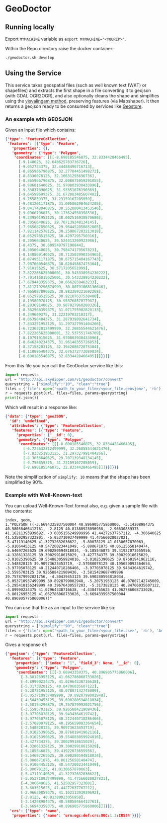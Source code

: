 # GeoDoctor


## Running locally

Export `MYMACHINE` variable as `export MYMACHINE="<YOURIP>"`.

Within the Repo directory raise the docker container:

```bash
./geodoctor.sh develop
```


## Using the Service

This service takes geospatial files (such as well known text (WKT) or shapefiles) and extracts
the first shape in a file converting it to geojson (with GDAL OGR2OGR), and also
optionally cleans the shape and simplifies using the [visvalingam method](https://github.com/mbloch/mapshaper/wiki/Command-Reference),
preserving features (via Mapshaper). It then returns a geojson ready to be consumed by services like [Geostore](https://github.com/Skydipper/geostore).

### An example with GEOSJON

Given an input file which contains:
```json
{'type': 'FeatureCollection',
 'features': [{'type': 'Feature',
   'properties': {},
   'geometry': {'type': 'Polygon',
    'coordinates': [[[-8.690185546875, 32.8334428466495],
      [-9.140625, 32.648625783736726],
      [-9.052734375, 32.44488496716713],
      [-8.865966796875, 32.27784451498272],
      [-8.8330078125, 32.16631295696736],
      [-8.865966796875, 32.008075959291055],
      [-8.98681640625, 31.970803930433096],
      [-9.33837890625, 31.93351676190369],
      [-9.64599609375, 31.672083485607402],
      [-9.755859375, 31.23159167205059],
      [-9.481201171875, 31.005862904624205],
      [-9.041748046875, 30.552800413453546],
      [-9.0966796875, 30.173624550358536],
      [-9.239501953125, 30.002516938570686],
      [-8.3056640625, 29.707139348134145],
      [-7.965087890625, 29.964452850852005],
      [-7.921142578125, 30.259067203213018],
      [-8.052978515625, 30.4297295750316],
      [-8.3056640625, 30.524413269923986],
      [-8.4375, 30.609549797190844],
      [-8.3056640625, 30.798474179567823],
      [-8.140869140625, 30.713503990354965],
      [-8.074951171875, 30.675715404167743],
      [-7.987060546875, 30.62845887475364],
      [-7.91015625, 30.5717205651999],
      [-7.822265625000001, 30.543338954230222],
      [-7.701416015625001, 30.543338954230222],
      [-7.679443359375, 30.6662659463233],
      [-7.811279296874999, 30.80791068136646],
      [-7.965087890625, 30.883369321692268],
      [-8.052978515625, 30.92107637538488],
      [-8.19580078125, 30.95876857077987],
      [-8.28369140625, 30.987027960280326],
      [-8.382568359375, 31.071755902820133],
      [-8.349609375, 31.22219703210317],
      [-8.06396484375, 31.287939892641734],
      [-7.833251953125, 31.297327991404266],
      [-6.723632812499999, 32.26855544621476],
      [-7.822265625000001, 32.537551746769],
      [-8.10791015625, 31.970803930433096],
      [-8.646240234375, 31.96148355726853],
      [-8.37158203125, 32.194208672875384],
      [-8.118896484375, 32.676372772089834],
      [-8.690185546875, 32.8334428466495]]]}}]}
```

From this file you can call the GeoDoctor service like this:

```python
import requests
url = "http://api.skydipper.com/v1/geodoctor/convert"
querystring = {"simplify":"10", "clean":"true"}
files = {'file': open('<path_to_your_file>/<your_file.geosjon>', 'rb'), 'Accept': "application/json, text/pain, */*"}
r = requests.post(url, files=files, params=querystring)
print(r.json())
```

Which will result in a response like:

```json
{'data': {'type': 'geoJSON',
  'id': 'undefined',
  'attributes': {'type': 'FeatureCollection',
   'features': [{'type': 'Feature',
     'properties': {'__id': 0},
     'geometry': {'type': 'Polygon',
      'coordinates': [[[-8.690185546875, 32.8334428466495],
        [-6.723632812499999, 32.26855544621476],
        [-7.833251953125, 31.297327991404266],
        [-8.3056640625, 29.707139348134145],
        [-9.755859375, 31.23159167205059],
        [-8.690185546875, 32.8334428466495]]]}}]}}}
```

Note the simplification of `simplify: 10` means that the shape has been simplified by 90%.

### Example with Well-Known-text

You can upload Well-Known-Text format also, e.g. given a sample file with the contents:

```csv
index, geom,
1,"POLYGON ((-3.6694335937500004 40.896905775860006, -3.14208984375 40.58058466412761, -2.8125 40.81380923056958, -2.96630859375 41.16211393939692, -3.6035156249999996 41.44272637767212, -4.306640625 41.52502957323801, -5.053710937499999 41.47566020027821, -5.47119140625 41.32732632036622, -5.80078125 41.0130657870063, -5.91064453125 40.54720023441049, -5.888671875 40.06125658140474, -5.64697265625 39.690280594818034, -5.185546875 39.41922073655956, -4.32861328125 39.30029918615029, -3.427734375 39.30029918615029, -3.01025390625 39.554883059924016, -3.01025390625 39.87601941962116, -2.548828125 39.90973623453719, -2.57080078125 40.195659093364654, -3.97705078125 40.212440718286466, -3.97705078125 39.9434364619742, -3.5595703125 39.926588421909436, -3.5815429687499996 39.757879992021756, -4.50439453125 39.690280594818034, -5.053710937499999 39.8928799002948, -5.20751953125 40.07807142745009, -5.295410156249999 40.39676430557203, -5.3173828125 40.84706035607122, -4.89990234375 41.02964338716638, -4.4384765625 41.062786068733026, -3.80126953125 41.062786068733026, -3.6694335937500004 40.896905775860006))"
```

You can use that file as an input to the service like so:

```python
import requests
url = "http://api.skydipper.com/v1/geodoctor/convert"
querystring = {"simplify":"90", "clean":"true"}
files = {'file': open('<path_to_your_file>/<your_file.csv>', 'rb'), 'Accept': "application/json, text/pain, */*"}
r = requests.post(url, files=files, params=querystring)
```

Gives a response of:

```json
{'geojson': {'type': 'FeatureCollection',
  'features': [{'type': 'Feature',
    'properties': {'index': '1', 'field_3': None, '__id': 0},
    'geometry': {'type': 'Polygon',
     'coordinates': [[[-3.66943359375, 40.896905775860006],
       [-3.80126953125, 41.062786068733026],
       [-4.89990234375, 41.02964338716638],
       [-5.3173828125, 40.84706035607122],
       [-5.20751953125, 40.07807142745009],
       [-5.053710937499999, 39.8928799002948],
       [-4.50439453125, 39.690280594818034],
       [-3.58154296875, 39.757879992021756],
       [-3.5595703125, 39.926588421909436],
       [-3.97705078125, 39.9434364619742],
       [-3.97705078125, 40.212440718286466],
       [-2.57080078125, 40.195659093364654],
       [-2.548828125, 39.90973623453719],
       [-3.01025390625, 39.87601941962116],
       [-3.01025390625, 39.554883059924016],
       [-3.427734375, 39.30029918615029],
       [-4.32861328125, 39.30029918615029],
       [-5.185546875, 39.41922073655956],
       [-5.64697265625, 39.690280594818034],
       [-5.888671875, 40.06125658140474],
       [-5.91064453125, 40.54720023441049],
       [-5.80078125, 41.0130657870063],
       [-5.47119140625, 41.32732632036622],
       [-5.053710937499999, 41.47566020027821],
       [-4.306640625, 41.52502957323801],
       [-3.603515625, 41.44272637767212],
       [-2.96630859375, 41.16211393939692],
       [-2.8125, 40.81380923056958],
       [-3.14208984375, 40.58058466412761],
       [-3.66943359375, 40.896905775860006]]]}}],
  'crs': {'type': 'name',
   'properties': {'name': 'urn:ogc:def:crs:OGC:1.3:CRS84'}}}}
```